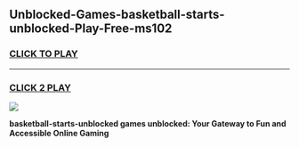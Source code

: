 
## Unblocked-Games-basketball-starts-unblocked-Play-Free-ms102
<h3>
<a href="https://premium76.site?title=basketball-starts-unblocked&ref=19M">CLICK TO PLAY</a></h3>
<hr>

<h3>
<a href="https://premium76.site?title=basketball-starts-unblocked&ref=19M">CLICK 2 PLAY</a>
  
</h3>

<a href="https://premium76.site?title=basketball-starts-unblocked&ref=19M"><img src="https://clearcache.store/games.png"></a>


**basketball-starts-unblocked games unblocked: Your Gateway to Fun and Accessible Online Gaming**
